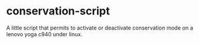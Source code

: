 # conservation-script
A little script that permits to activate or deactivate conservation mode on a lenovo yoga c940 under linux.
